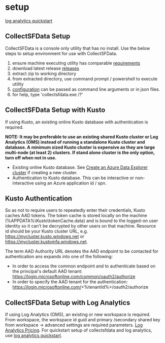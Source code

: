 # setup

[log analytics quickstart](../docs/logAnalyticsQuickStart.md)  

## CollectSFData Setup

CollectSFData is a console only utility that has no install.
Use the below steps to setup environment for use with CollectSFData.

1. ensure machine executing utility has comparable [requirements](../docs/requirements.md)
2. download latest release [releases](https://github.com/microsoft/CollectServiceFabricData/releases/tag/CollectSFData-latest)  
3. extract zip to working directory
4. from extracted directory, use command prompt / powershell to execute utility
5. [configuration](../docs/configuration.md) can be passed as command line arguments or in json files.
6. for help, type 'collectsfdata.exe /?'

## CollectSFData Setup with Kusto

If using Kusto, an existing online Kusto database with authentication is required.

**NOTE: It may be preferable to use an existing shared Kusto cluster or Log Analytics (OMS) instead of running a standalone Kusto cluster and database. A minimum sized Kusto cluster is expensive as they are large multi-node (at least 2) clusters. If stand alone cluster is the only option, turn off when not in use.**

- Existing online Kusto database. See [Create an Azure Data Explorer cluster](https://docs.microsoft.com/en-us/azure/data-explorer/create-cluster-database-portal) if creating a new cluster.
- Authentication to Kusto database. This can be interactive or non-interactive using an Azure application id / spn.

## Kusto Authentication

So as not to require users to repeatedly enter their credentials, Kusto caches AAD tokens.
The token cache is stored locally on the machine (%APPDATA%\Kusto\tokenCache.data)
and is bound to the logged-on user identity so it can't be decrypted by other users on that machine.
Resource id should be your Kusto cluster URL, e.g. https://mycluster.kusto.windows.net or https://mycluster.kustomfa.windows.net.

The term AAD Authority URL denotes the AAD endpoint to be contacted for authentication ans expands into one of the following:
- In order to access the common endpoint and to authenticate based on the principal's default AAD tenant: https://login.microsoftonline.com/common/oauth2/authorize
- In order to specify the AAD tenant for the authentication: https://login.microsoftonline.com/<%tenantId%>/oauth2/authorize

## CollectSFData Setup with Log Analytics

If using Log Analytics (OMS), an existing or new workspace is required.
From workspace, the workspace id guid and primary /secondary shared key from workspace -> advanced settings are required parameters.
[Log Analytics Pricing](https://azure.microsoft.com/en-us/pricing/details/monitor/). For quickstart setup of collectsfdata and log analytics, use [log analytics quickstart](../docs/logAnalyticsQuickStart.md).